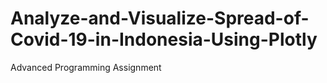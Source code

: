 # Analyze-and-Visualize-Spread-of-Covid-19-in-Indonesia-Using-Plotly
Advanced Programming Assignment
